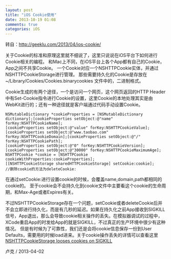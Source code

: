 ```yaml
---
layout: post
title: "iOS Cookie使用"
date: 2013-10-19 01:08
comments: true
categories: iOS
---
```

转自：http://geeklu.com/2013/04/ios-cookie/

关于Cookie的标准和原理这里就不细说了，这里只说说在iOS平台下如何进行Cookie相关的编程。 
和Mac上不同，在iOS平台上各个App都有自己的Cookie，App之间不共享Cookie。 
一个Cookie对应一个NSHTTPCookie实体，并通过NSHTTPCookieStorage进行管理。 
那些需要持久化的Cookie是存放在 ~/Library/Cookies/Cookies.binarycookies 文件中的，二进制格式。

Cookie生成的有两个途径，一个是访问一个网页，这个网页返回的HTTP Header中有Set-Cookie指令进行Cookie的设置，这里Cookie的本地处理其实是由WebKit进行的；还有一种途径就是客户端通过代码手动设置Cookie。

<!-- more -->

```
NSMutableDictionary *cookieProperties = [NSMutableDictionary dictionary];[cookieProperties setObject:@"name" forKey:NSHTTPCookieName];
[cookieProperties setObject:@"value" forKey:NSHTTPCookieValue];
[cookieProperties setObject:@"www.taobao.com" forKey:NSHTTPCookieDomain];[cookieProperties setObject:@"/" forKey:NSHTTPCookiePath];
[cookieProperties setObject:@"0" forKey:NSHTTPCookieVersion];
[cookieProperties setObject:@"30000" forKey:NSHTTPCookieMaximumAge];
NSHTTPCookie *cookie = [NSHTTPCookie cookieWithProperties:cookieProperties];
[[NSHTTPCookieStorage sharedHTTPCookieStorage] setCookie:cookie];
//删除cookie的方法为deleteCookie:
```

在通过setCookie:进行设置cookie的时候，会覆盖name,domain,path都相同的cookie的。 
至于cookie会不会持久化到cookie文件中主要看这个cookie的生命周期，和Max-Age或者Expires有关。 

不过NSHTTPCookieStorage存在一个问题，setCookie或者deleteCookie后并不会立即进行持久化，而是有几秒的延迟。如果在持久化之前App接收到SIGKILL信号，App退出，那么会导致cookie相关操作的丢失。在模拟器调试的过程中，XCode重启App的时发给App的就是SIGKILL，不过真正的生产环境中很少有这种情况。 
但是有时候为了可靠性，我们还是会将cookie信息保存一份到User Defaults，需要用的时候load进来。关于cookie操作丢失的详情可以查看这里[NSHTTPCookieStorage looses cookies on SIGKILL](http://openradar.appspot.com/radar?id=2776403)

卢克 / 2013-04-02 
